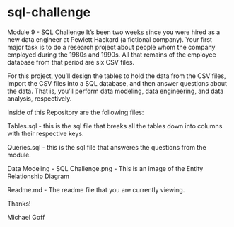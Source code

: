 # sql-challenge
Module 9 - SQL Challenge
It’s been two weeks since you were hired as a new data engineer at Pewlett Hackard (a fictional company). Your first major task is to do a research project about people whom the company employed during the 1980s and 1990s. All that remains of the employee database from that period are six CSV files.

For this project, you’ll design the tables to hold the data from the CSV files, import the CSV files into a SQL database, and then answer questions about the data. That is, you’ll perform data modeling, data engineering, and data analysis, respectively.

Inside of this Repository are the following files:

Tables.sql - this is the sql file that breaks all the tables down into columns with their respective keys.

Queries.sql - this is the sql file that answeres the questions from the module.

Data Modeling - SQL Challenge.png - This is an image of the Entity Relationship Diagram

Readme.md - The readme file that you are currently viewing.

Thanks!

Michael Goff
